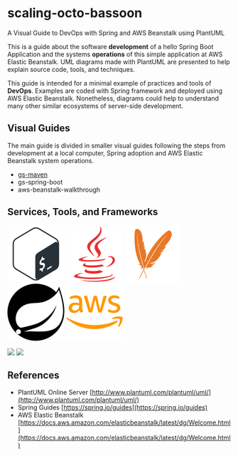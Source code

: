 # scaling-octo-bassoon
A Visual Guide to DevOps with Spring and AWS Beanstalk using PlantUML 


This is a guide about the software **development** of a hello Spring Boot Application and the systems **operations** of this simple application at AWS Elastic Beanstalk. UML diagrams made with PlantUML are presented to help explain source code, tools, and techniques.

This guide is intended for a minimal example of practices and tools of **DevOps**. Examples are coded with Spring framework and deployed using AWS Elastic Beanstalk. Nonetheless, diagrams could help to understand many other similar ecosystems of server-side development.

## Visual Guides

The main guide is divided in smaller visual guides following the steps from development at a local computer, Spring adoption and AWS Elastic Beanstalk system operations.

-  [gs-maven](https://github.com/masmangan/scaling-octo-bassoon/tree/main/gs-maven)
- gs-spring-boot
- aws-beanstalk-walkthrough

## Services, Tools, and Frameworks

<img src="https://github.com/devicons/devicon/blob/master/icons/bash/bash-plain.svg" width="128"/>  <img src="https://github.com/devicons/devicon/blob/master/icons/java/java-plain.svg" width="128"/> <img src="https://github.com/devicons/devicon/blob/develop/icons/maven/maven-plain.svg" width="128"/> <img src="https://github.com/devicons/devicon/blob/master/icons/spring/spring-plain.svg" width="128"/> <img src="https://github.com/devicons/devicon/blob/master/icons/amazonwebservices/amazonwebservices-plain-wordmark.svg" width="128"/>


<img src="https://upload.wikimedia.org/wikipedia/commons/3/30/Plantuml_Logo.svg" width="128"/> <img src="https://upload.wikimedia.org/wikipedia/commons/thumb/d/d5/UML_logo.svg/2560px-UML_logo.svg.png" width="128"/>

## References

- PlantUML Online Server [http://www.plantuml.com/plantuml/uml/](http://www.plantuml.com/plantuml/uml/)
- Spring Guides [https://spring.io/guides](https://spring.io/guides)
- AWS Elastic Beanstalk [https://docs.aws.amazon.com/elasticbeanstalk/latest/dg/Welcome.html](https://docs.aws.amazon.com/elasticbeanstalk/latest/dg/Welcome.html)
